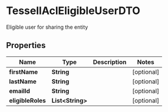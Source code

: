 

# TessellAclEligibleUserDTO

Eligible user for sharing the entity

## Properties

Name | Type | Description | Notes
------------ | ------------- | ------------- | -------------
**firstName** | **String** |  |  [optional]
**lastName** | **String** |  |  [optional]
**emailId** | **String** |  |  [optional]
**eligibleRoles** | **List&lt;String&gt;** |  |  [optional]



